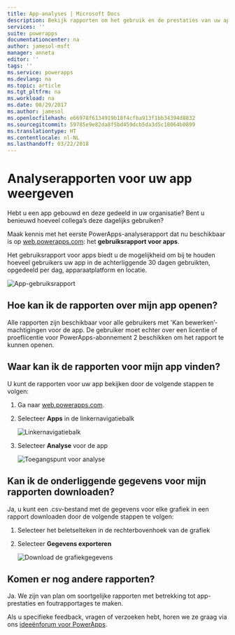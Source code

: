 ```yaml
---
title: App-analyses | Microsoft Docs
description: Bekijk rapporten om het gebruik en de prestaties van uw app te controleren.
services: ''
suite: powerapps
documentationcenter: na
author: jamesol-msft
manager: anneta
editor: ''
tags: ''
ms.service: powerapps
ms.devlang: na
ms.topic: article
ms.tgt_pltfrm: na
ms.workload: na
ms.date: 08/29/2017
ms.author: jamesol
ms.openlocfilehash: e66978f6134919b18f4cfba913f1bb34394d8832
ms.sourcegitcommit: 59785e9e82da8f5bd459dcb5da3d5c18064b0899
ms.translationtype: HT
ms.contentlocale: nl-NL
ms.lasthandoff: 03/22/2018
---
```

# <a name="view-analytics-reports-for-your-app"></a>Analyserapporten voor uw app weergeven
Hebt u een app gebouwd en deze gedeeld in uw organisatie?  Bent u benieuwd hoeveel collega’s deze dagelijks gebruiken?

Maak kennis met het eerste PowerApps-analyserapport dat nu beschikbaar is op [web.powerapps.com](https://web.powerapps.com): het **gebruiksrapport voor apps**.

Het gebruiksrapport voor apps biedt u de mogelijkheid om bij te houden hoeveel gebruikers uw app in de achterliggende 30 dagen gebruikten, opgedeeld per dag, apparaatplatform en locatie.

![App-gebruiksrapport](./media/app-analytics/analytics.png)

## <a name="how-do-i-get-access-to-my-apps-reports"></a>Hoe kan ik de rapporten over mijn app openen?
Alle rapporten zijn beschikbaar voor alle gebruikers met 'Kan bewerken’-machtigingen voor de app. De gebruiker moet echter over een licentie of proeflicentie voor PowerApps-abonnement 2 beschikken om het rapport te kunnen openen.

## <a name="where-do-i-find-my-apps-reports"></a>Waar kan ik de rapporten voor mijn app vinden?
U kunt de rapporten voor uw app bekijken door de volgende stappen te volgen:

1. Ga naar [web.powerapps.com](https://web.powerapps.com).
2. Selecteer **Apps** in de linkernavigatiebalk
   
    ![Linkernavigatiebalk](./media/app-analytics/left-nav.png)
3. Selecteer **Analyse** voor de app
   
    ![Toegangspunt voor analyse](./media/app-analytics/analytics-entry-point.png)

## <a name="can-i-download-the-data-behind-my-reports"></a>Kan ik de onderliggende gegevens voor mijn rapporten downloaden?
Ja, u kunt een .csv-bestand met de gegevens voor elke grafiek in een rapport downloaden door de volgende stappen te volgen:

1. Selecteer het beletselteken in de rechterbovenhoek van de grafiek
2. Selecteer **Gegevens exporteren**
   
    ![Download de grafiekgegevens](./media/app-analytics/analytics-download.png)

## <a name="are-there-going-to-be-any-other-reports"></a>Komen er nog andere rapporten?
Ja. We zijn van plan om soortgelijke rapporten met betrekking tot app-prestaties en foutrapportages te maken.

Als u specifieke feedback, vragen of verzoeken hebt, horen we ze graag via ons [ideeënforum voor PowerApps](https://powerusers.microsoft.com/t5/PowerApps-Ideas/idb-p/PowerAppsIdeas).

